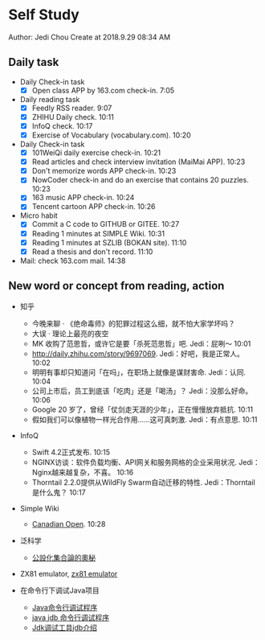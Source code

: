 # Self Study

Author: Jedi Chou
Create at 2018.9.29 08:34 AM

## Daily task

* Daily Check-in task  
  -[x] Open class APP by 163.com check-in. 7:05

* Daily reading task
  -[x] Feedly RSS reader. 9:07
  -[x] ZHIHU Daily check. 10:11
  -[x] InfoQ check. 10:17
  -[x] Exercise of Vocabulary (vocabulary.com). 10:20

* Daily Check-in task
  -[x] 101WeiQi daily exercise check-in. 10:21
  -[x] Read articles and check interview invitation (MaiMai APP). 10:23
  -[x] Don't memorize words APP check-in. 10:23
  -[x] NowCoder check-in and do an exercise that contains 20 puzzles. 10:23
  -[x] 163 music APP check-in. 10:24
  -[x] Tencent cartoon APP check-in. 10:26
 
* Micro habit
  -[x] Commit a C code to GITHUB or GITEE. 10:27
  -[x] Reading 1 minutes at SIMPLE Wiki. 10:31
  -[x] Reading 1 minutes at SZLIB (BOKAN site). 11:10
  -[x] Read a thesis and don't record. 11:10

* Mail: check 163.com mail. 14:38

## New word or concept from reading, action

* 知乎
  - 今晚来聊 · 《绝命毒师》的犯罪过程这么细，就不怕大家学坏吗？
  - 大误 · 理论上最亮的夜空
  - MK 收购了范思哲，或许它是要「杀死范思哲」吧. Jedi：屁咧～ 10:01
  - http://daily.zhihu.com/story/9697069. Jedi：好吧，我是正常人。 10:02
  - 明明有事却只知道问「在吗」，在职场上就像是谋财害命. Jedi：认同. 10:04
  - 公司上市后，员工到底该「吃肉」还是「喝汤」？ Jedi：没那么好命。 10:06
  - Google 20 岁了，曾经「仗剑走天涯的少年」，正在慢慢放弃抵抗. 10:11
  - 假如我们可以像植物一样光合作用……这可真刺激. Jedi：有点意思. 10:11
  
* InfoQ
  - Swift 4.2正式发布. 10:15
  - NGINX访谈：软件负载均衡、API网关和服务网格的企业采用状况. Jedi：Nginx越来越复杂，不喜。 10:16
  - Thorntail 2.2.0提供从WildFly Swarm自动迁移的特性. Jedi：Thorntail是什么鬼？ 10:17
  
* Simple Wiki
  - [Canadian Open](https://simple.wikipedia.org/wiki/Canadian_Open). 10:28
  
* 泛科学
  - [公設化集合論的奧秘 ](https://pansci.asia/page/2?s=%E5%85%AC%E8%A8%AD%E5%8C%96%E9%9B%86%E5%90%88%E8%AB%96%E7%9A%84%E5%A5%A7%E7%A7%98+)
  

* ZX81 emulator, [zx81 emulator](http://www.zx81.nl/)
* 在命令行下调试Java项目
  - [Java命令行调试程序](https://blog.csdn.net/future234/article/details/80856038)
  - [java jdb 命令行调试程序](https://blog.csdn.net/arkblue/article/details/39718947)
  - [Jdk调试工具jdb介绍](https://www.jianshu.com/p/c11ad97d5bec)
